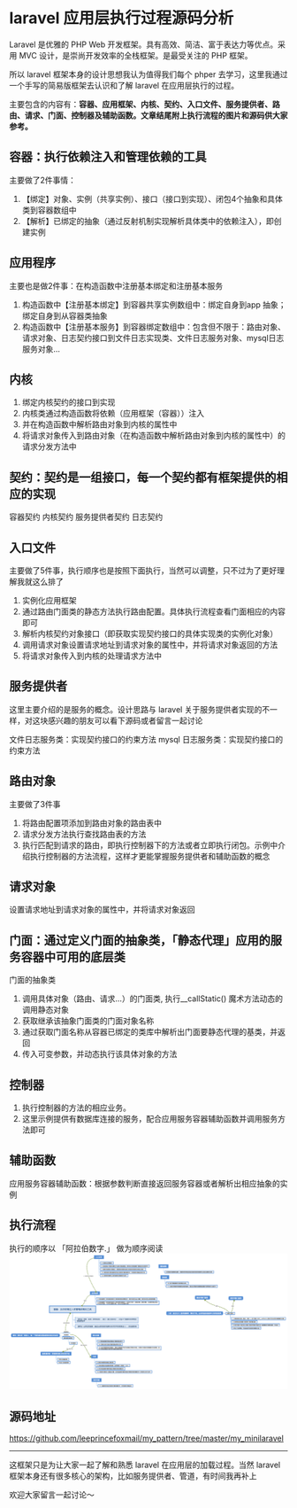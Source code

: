 # laravel 应用层执行过程源码分析

Laravel 是优雅的 PHP Web 开发框架。具有高效、简洁、富于表达力等优点。采用 MVC 设计，是崇尚开发效率的全栈框架。是最受关注的 PHP 框架。

所以 laravel 框架本身的设计思想我认为值得我们每个 phper 去学习，这里我通过一个手写的简易版框架去认识和了解 laravel 在应用层执行的过程。

主要包含的内容有：**容器、应用框架、内核、契约、入口文件、服务提供者、路由、请求、门面、控制器及辅助函数。文章结尾附上执行流程的图片和源码供大家参考。**

## 容器：执行依赖注入和管理依赖的工具
主要做了2件事情：

1. 【绑定】对象、实例（共享实例）、接口（接口到实现）、闭包4个抽象和具体类到容器数组中
2. 【解析】已绑定的抽象（通过反射机制实现解析具体类中的依赖注入），即创建实例

## 应用程序
主要也是做2件事：在构造函数中注册基本绑定和注册基本服务
    
1. 构造函数中【注册基本绑定】到容器共享实例数组中：绑定自身到app 抽象；绑定自身到从容器类抽象
2. 构造函数中【注册基本服务】到容器绑定数组中：包含但不限于：路由对象、请求对象、日志契约接口到文件日志实现类、文件日志服务对象、mysql日志服务对象...

## 内核

1. 绑定内核契约的接口到实现
2. 内核类通过构造函数将依赖（应用框架（容器））注入
3. 并在构造函数中解析路由对象到内核的属性中
4. 将请求对象传入到路由对象（在构造函数中解析路由对象到内核的属性中）的请求分发方法中

## 契约：契约是一组接口，每一个契约都有框架提供的相应的实现
容器契约
内核契约
服务提供者契约
    日志契约

## 入口文件
主要做了5件事，执行顺序也是按照下面执行，当然可以调整，只不过为了更好理解我就这么排了

1. 实例化应用框架
2. 通过路由门面类的静态方法执行路由配置。具体执行流程查看门面相应的内容即可
3. 解析内核契约对象接口（即获取实现契约接口的具体实现类的实例化对象）
4. 调用请求对象设置请求地址到请求对象的属性中，并将请求对象返回的方法
5. 将请求对象传入到内核的处理请求方法中

## 服务提供者
这里主要介绍的是服务的概念。设计思路与 laravel 关于服务提供者实现的不一样，对这块感兴趣的朋友可以看下源码或者留言一起讨论

文件日志服务类：实现契约接口的约束方法
mysql 日志服务类：实现契约接口的约束方法

## 路由对象
主要做了3件事
    
1. 将路由配置项添加到路由对象的路由表中
2. 请求分发方法执行查找路由表的方法
3. 执行匹配到请求的路由，即执行控制器下的方法或者立即执行闭包。示例中介绍执行控制器的方法流程，这样才更能掌握服务提供者和辅助函数的概念

## 请求对象
设置请求地址到请求对象的属性中，并将请求对象返回

## 门面：通过定义门面的抽象类，「静态代理」应用的服务容器中可用的底层类
门面的抽象类

1. 调用具体对象（路由、请求...）的门面类, 执行__callStatic() 魔术方法动态的调用静态对象
2. 获取继承该抽象门面类的门面对象名称
3. 通过获取门面名称从容器已绑定的类库中解析出门面要静态代理的基类，并返回
4. 传入可变参数，并动态执行该具体对象的方法

## 控制器
1. 执行控制器的方法的相应业务。
2. 这里示例提供有数据库连接的服务，配合应用服务容器辅助函数并调用服务方法即可

## 辅助函数
应用服务容器辅助函数：根据参数判断直接返回服务容器或者解析出相应抽象的实例

## 执行流程
执行的顺序以 「阿拉伯数字.」 做为顺序阅读
![laravel应用层执行过程源码分析](./document/laravel_app_process.png)

## 源码地址

https://github.com/leeprincefoxmail/my_pattern/tree/master/my_minilaravel


---
这框架只是为让大家一起了解和熟悉 laravel 在应用层的加载过程。当然 laravel 框架本身还有很多核心的架构，比如服务提供者、管道，有时间我再补上

欢迎大家留言一起讨论～







